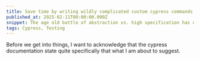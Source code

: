 ```yaml
---
title: Save time by writing wildly complicated custom cypress commands
published_at: 2025-02-11T00:00:00.000Z
snippet: The age old battle of abstraction vs. high specification has opened a new front in cypress commands.
tags: Cypress, Testing
---
```


Before we get into things, I want to acknowledge that the cypress documentation state quite specifically that what I am about to suggest.